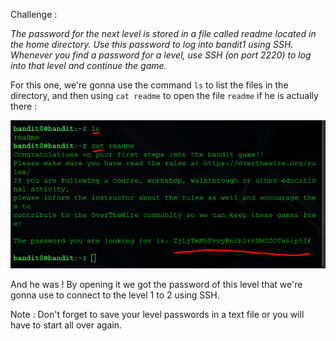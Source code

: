 

Challenge : 

*The password for the next level is stored in a file called readme located in the home directory. Use this password to log into bandit1 using SSH. Whenever you find a password for a level, use SSH (on port 2220) to log into that level and continue the game.*


For this one, we're gonna use the command `ls` to list the files in the directory, and then using `cat readme` to open the file `readme` if he is actually there :

![](https://github.com/Kaalig/OverTheWire-WriteUps/blob/23f816f1662e7337b47accefe04bfce0b680c30c/images/Pasted%20image%2020250707192512.png)

And he was ! By opening it we got the password of this level that we're gonna use to connect to the level 1 to 2 using SSH.

Note : Don't forget to save your level passwords in a text file or you will have to start all over again.

